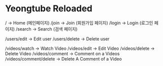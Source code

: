 # Yeongtube Reloaded

/ -> Home (메인페이지)
/join -> Join (회원가입 페이지)
/login -> Login (로그인 페이지)
/search -> Search (검색 페이지)

/users/edit -> Edit user
/users/delete -> Delete user

/videos/watch -> Watch Video
/videos/edit -> Edit Video
/videos/delete -> Delete Video
/videos/comment -> Comment on a Videos
/videos/comment/delete -> Delete A Comment of a Video

